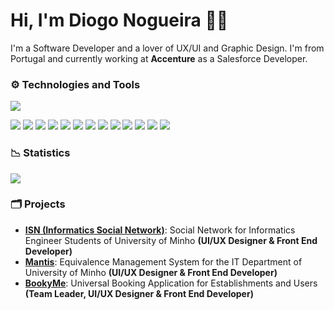 # Hi, I'm Diogo Nogueira 👋🏻

I'm a Software Developer and a lover of UX/UI and Graphic Design. I'm from Portugal and currently working at **Accenture** as a Salesforce Developer.

### :gear: Technologies and Tools

![](https://img.shields.io/badge/Database-Neo4J-informational?style=flat&logo=neo4j&logoColor=white&color=008CC1)

![](https://img.shields.io/badge/OS-Windows-informational?style=flat&logo=Windows&logoColor=white&color=0078D6) ![](https://img.shields.io/badge/Editor-Visual_Studio_Code-informational?style=flat&logo=visual-studio-code&logoColor=white&color=007ACC) ![](https://img.shields.io/badge/Tool-Adobe_Photoshop-informational?style=flat&logo=adobe-photoshop&logoColor=white&color=31A8FF) ![](https://img.shields.io/badge/Tool-Adobe_XD-informational?style=flat&logo=adobe-xd&logoColor=white&color=FF26BE) ![](https://img.shields.io/badge/Code-JavaScript-informational?style=flat&logo=javascript&logoColor=white&color=F7DF1E) ![](https://img.shields.io/badge/Code-Apex-informational?style=flat&logo=salesforce&logoColor=white&color=00a1e0) ![](https://img.shields.io/badge/Code-Vue.js-informational?style=flat&logo=vue.js&logoColor=white&color=4FC08D) ![](https://img.shields.io/badge/Code-Vuetify-informational?style=flat&logo=vuetify&logoColor=white&color=1867C0) ![](https://img.shields.io/badge/Code-Python-informational?style=flat&logo=python&logoColor=white&color=3776AB) ![](https://img.shields.io/badge/Database-Oracle-informational?style=flat&logo=oracle&logoColor=white&color=F80000) ![](https://img.shields.io/badge/Database-MySQL-informational?style=flat&logo=mysql&logoColor=white&color=4479A1) ![](https://img.shields.io/badge/Database-MongoDB-informational?style=flat&logo=mongodb&logoColor=white&color=47A248) ![](https://img.shields.io/badge/Database-Neo4J-informational?style=flat&logo=neo4j&logoColor=white&color=008CC1)


### :chart_with_downwards_trend: Statistics
![](https://github-readme-stats.vercel.app/api?username=diogoesnog&show_icons=true&theme=graywhite)


### :card_index_dividers: Projects

- **[ISN (Informatics Social Network)](https://github.com/diogoesnog/ISN)**: Social Network for Informatics Engineer Students of University of Minho **(UI/UX Designer & Front End Developer)**
- **[Mantis](https://github.com/diogoesnog/Mantis)**: Equivalence Management System for the IT Department of University of Minho **(UI/UX Designer & Front End Developer)**
- **[BookyMe](https://github.com/diogoesnog/BookyMe)**: Universal Booking Application for Establishments and Users **(Team Leader, UI/UX Designer & Front End Developer)**

